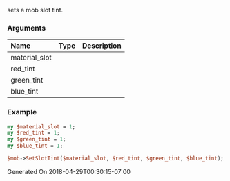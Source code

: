 sets a mob slot tint.
### Arguments
**Name**|**Type**|**Description**
:---|:---|:---
material_slot||
red_tint||
green_tint||
blue_tint||

### Example

```perl
my $material_slot = 1;
my $red_tint = 1;
my $green_tint = 1;
my $blue_tint = 1;

$mob->SetSlotTint($material_slot, $red_tint, $green_tint, $blue_tint); # Returns void
```


Generated On 2018-04-29T00:30:15-07:00